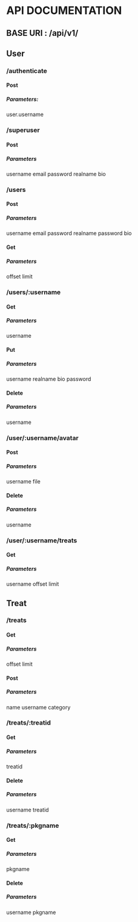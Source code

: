 # API DOCUMENTATION
## BASE URI : /api/v1/
## User
### /authenticate

#### Post

##### Parameters:

user.username

### /superuser

#### Post

##### Parameters

username
email
password
realname
bio

### /users

#### Post

##### Parameters

username
email
password
realname
password
bio

#### Get

##### Parameters

offset
limit

### /users/:username

#### Get

##### Parameters

username

#### Put

##### Parameters

username
realname
bio
password

#### Delete

##### Parameters

username

### /user/:username/avatar

#### Post

##### Parameters

username
file

#### Delete

##### Parameters

username

### /user/:username/treats

#### Get

##### Parameters

username
offset
limit

## Treat
### /treats

#### Get

##### Parameters

offset
limit

#### Post

##### Parameters

name
username
category

### /treats/:treatid

#### Get

##### Parameters

treatid

#### Delete

##### Parameters

username
treatid

### /treats/:pkgname

#### Get

##### Parameters

pkgname

#### Delete

##### Parameters

username
pkgname
